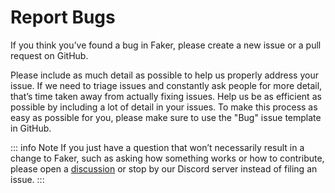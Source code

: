 # Report Bugs

If you think you’ve found a bug in Faker, please create a new issue or a pull request on GitHub.

Please include as much detail as possible to help us properly address your issue.
If we need to triage issues and constantly ask people for more detail, that’s time taken away from actually fixing issues.
Help us be as efficient as possible by including a lot of detail in your issues.
To make this process as easy as possible for you, please make sure to use the "Bug" issue template in GitHub.

::: info Note
If you just have a question that won’t necessarily result in a change to Faker, such as asking how something works or how to contribute, please open a [discussion](https://github.com/faker-js/faker/discussions) or stop by our Discord server instead of filing an issue.
:::
